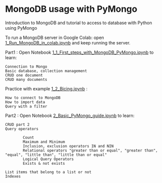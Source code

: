 # MongoDB usage with PyMongo
Introduction to MongoDB and tutorial to access to database with Python using PyMongo

To run a MongoDB server in Google Colab: open [1_Run_MongoDB_in_colab.ipynb](https://colab.research.google.com/github/Giffy/MongoDB_PyMongo_Tutorial/blob/master/1_Run_MongoDB_in_colab.ipynb) and keep running the server.

Part1 : Open Notebook [1_1_First_steps_with_MongoDB_PyMongo.ipynb](https://colab.research.google.com/github/Giffy/MongoDB_PyMongo_Tutorial/blob/master/1_1_First_steps_with_MongoDB_PyMongo.ipynb) to learn:

    Connection to Mongo
    Basic database, collection management
    CRUD one document
    CRUD many documents

Practice with example [1_2_Bicing.ipynb](https://colab.research.google.com/github/Giffy/MongoDB_PyMongo_Tutorial/blob/master/1_2_Bicing.ipynb) :

    How to connect to MongoDB
    How to import data
    Query with a filter

Part2 : Open Notebook [2_Basic_PyMongo_guide.ipynb](https://colab.research.google.com/github/Giffy/MongoDB_PyMongo_Tutorial/blob/master/2_Basic_PyMongo_guide.ipynb) to learn:

    CRUD part 2
    Query operators

            Count
            Maximum and Minimum
            Inclusion, exclusion operators IN and NIN
            Relational operators "greater than or equal", "greater than", "equal", "little than", "little than or equal"
            Logical Query Operators
            Exists & not exists

    List items that belong to a list or not
    Indexes
